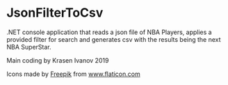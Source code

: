 # JsonFilterToCsv
.NET console application that reads a json file of NBA Players, applies a provided filter for search and generates csv with the results being the next NBA SuperStar.

Main coding by Krasen Ivanov 2019
<div>Icons made by <a href="https://www.flaticon.com/authors/freepik" title="Freepik">Freepik</a> from <a href="https://www.flaticon.com/"             title="Flaticon">www.flaticon.com</a></div>